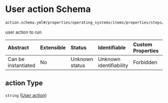 # User action Schema

```txt
action.schema.yml#/properties/operating_systems/items/properties/steps/items/properties/actions/items/properties/core:user_action/properties/action
```

user action to run

| Abstract            | Extensible | Status         | Identifiable            | Custom Properties | Additional Properties | Access Restrictions | Defined In                                                          |
| :------------------ | :--------- | :------------- | :---------------------- | :---------------- | :-------------------- | :------------------ | :------------------------------------------------------------------ |
| Can be instantiated | No         | Unknown status | Unknown identifiability | Forbidden         | Allowed               | none                | [device.schema.json*](../device.schema.json "open original schema") |

## action Type

`string` ([User action](device-properties-operating-systems-operating-system-properties-steps-step-properties-group-step-action-properties-coreuser_action-action-properties-user-action.md))
